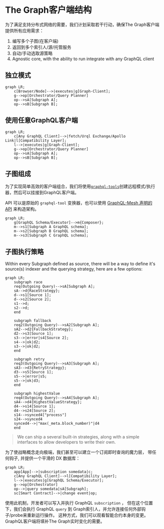 # The Graph客户端结构

为了满足支持分布式网络的需要，我们计划采取若干行动，确保The Graph客户端提供所有应用需求：

1. 编写多个子图(在客户端)
2. 返回到多个索引人/源/托管服务
3. 自动/手动选取源策略
4. Agnostic core, with the ability to run integrate with any GraphQL client

## 独立模式

```mermaid
graph LR;
    c[Browser/Node]-->|executes|g[Graph-Client];
    g-->op[Orchestrator/Query Planner]
    op-->sA[Subgraph A];
    op-->sB[Subgraph B];
```

## 使用任意GraphQL客户端

```mermaid
graph LR;
    c[Any GraphQL Client]-->|fetch/Urql Exchange/Apollo Link|l[Compatibility Layer];
    l-->|executes|g[Graph-Client];
    g-->op[Orchestrator/Query Planner]
    op-->sA[Subgraph A];
    op-->sB[Subgraph B];
```

## 子图组成

为了实现简单高效的客户端组合，我们将使用[`graphql-tools`](https://graphql-tools.com)创建远程模式/执行器，然后可以挂接到GraphQL客户端。

API 可以是原始的 `graphql-tool` 变换器，也可以使用 [GraphQL-Mesh 声明的 API](https://graphql-mesh.com/docs/transforms/transforms-introduction) 来构造架构。

```mermaid
graph LR;
    g[GraphQL Schema/Executor]-->m{Composer};
    m-->s1[Subgraph A GraphQL schema];
    m-->s2[Subgraph B GraphQL schema];
    m-->s3[Subgraph C GraphQL schema];
```

## 子图执行策略

Within every Subgraph defined as source, there will be a way to define it's source(s) indexer and the querying strategy, here are a few options:

```mermaid
graph LR;
    subgraph race
    req(Outgoing Query)-->sA[Subgraph A];
    sA-->d{RaceStrategy};
    d-->s1[Source 1];
    d-->s2[Source 2];
    s1-->d;
    s2-->d;
    end

    subgraph fallback
    req2(Outgoing Query)-->sA2[Subgraph A];
    sA2-->d2{FallbackStrategy};
    d2-->s3[Source 1];
    s3-->|error|s4[Source 2];
    s4-->|ok|d2;
    s3-->|ok|d2;
    end

    subgraph retry
    req3(Outgoing Query)-->sA3[Subgraph A];
    sA3-->d3{RetryStrategy};
    d3-->s5[Source 1];
    s5-->|error|s5;
    s5-->|ok|d3;
    end

    subgraph highestValue
    req4(Outgoing Query)-->sA4[Subgraph A];
    sA4-->d4{HighestValueStrategy};
    d4-->s14[Source 1];
    d4-->s24[Source 2];
    s14-->synced4["process"]
    s24-->synced4
    synced4-->|"max(_meta.block_number)"|d4
    end
```

> We can ship a several built-in strategies, along with a simple interfaces to allow developers to write their own.

为了使战略概念走向极端，我们甚至可以建立一个订阅即时查询的魔力层， 带任何钩子, 并提供一个平滑的 DX 数据库：

```mermaid
graph LR;
    app[App]-->|subscription somedata|c;
    c[Any GraphQL Client]-->l[Compatibility Layer];
    l-->|executes|g[GraphQL Schema/Executor];
    g-->op[Orchestrator]
    op-->|query somedata|sA[Subgraph];
    sc[Smart Contract]-->|change event|op;
```

使用此机制，开发者可以写入并执行 GraphQL `subscription` ， 但在这个位置下，我们会执行 GraphQL `query` 到 Graph索引人，并允许连接任何外部钩子/probe来重新运行操作。
这种方式，我们可以观看智能合约本身的变更。 GraphQL客户端将填补The Graph实时变化的需要。
